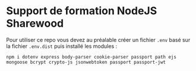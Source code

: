 # Support de formation NodeJS Sharewood

Pour utiliser ce repo vous devez au préalable créer un fichier `.env` basé sur la fichier `.env.dist` puis installé les modules :

```
npm i dotenv express body-parser cookie-parser passport path ejs mongoose bcrypt crypto-js jsonwebtoken passport passport-jwt
```